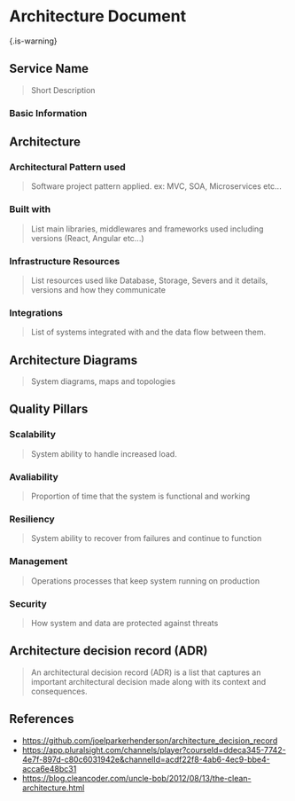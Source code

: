 # Architecture Document

>
{.is-warning}

## Service Name

> Short Description

### Basic Information

## Architecture

### Architectural Pattern used

> Software project pattern applied. ex: MVC, SOA, Microservices etc...

### Built with

> List main libraries, middlewares and frameworks used including versions (React, Angular etc...)

### Infrastructure Resources

> List resources used like Database, Storage, Severs and it details, versions and how they communicate

### Integrations

> List of systems integrated with and the data flow between them.

## Architecture Diagrams

> System diagrams, maps and topologies

## Quality Pillars

### Scalability

> System ability to handle increased load.

### Avaliability

> Proportion of time that the system is functional and working

### Resiliency

> System ability to recover from failures and continue to function

### Management

> Operations processes that keep system running on production

### Security

> How system and data are protected against threats

## Architecture decision record (ADR)

> An architectural decision record (ADR) is a list that captures an important architectural decision made along with its context and consequences.

## References

- https://github.com/joelparkerhenderson/architecture_decision_record
- https://app.pluralsight.com/channels/player?courseId=ddeca345-7742-4e7f-897d-c80c6031942e&channelId=acdf22f8-4ab6-4ec9-bbe4-acca6e48bc31
- https://blog.cleancoder.com/uncle-bob/2012/08/13/the-clean-architecture.html
